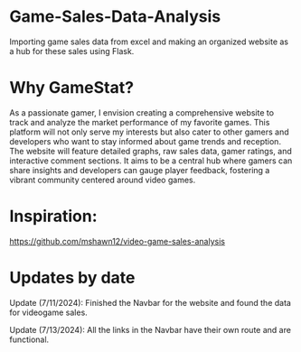 # Game-Sales-Data-Analysis
Importing game sales data from excel and making an organized website as a hub for these sales using Flask.

# Why GameStat?
As a passionate gamer, I envision creating a comprehensive website to track and analyze the market performance of my favorite games. This platform will not only serve my interests but also cater to other gamers and developers who want to stay informed about game trends and reception. The website will feature detailed graphs, raw sales data, gamer ratings, and interactive comment sections. It aims to be a central hub where gamers can share insights and developers can gauge player feedback, fostering a vibrant community centered around video games.

# Inspiration:
https://github.com/mshawn12/video-game-sales-analysis

# Updates by date
Update (7/11/2024): Finished the Navbar for the website and found the data for videogame sales.

Update (7/13/2024): All the links in the Navbar have their own route and are functional.
